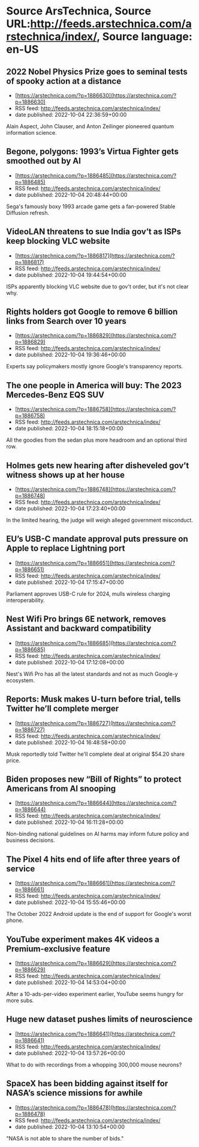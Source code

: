 # Source ArsTechnica, Source URL:http://feeds.arstechnica.com/arstechnica/index/, Source language: en-US

## 2022 Nobel Physics Prize goes to seminal tests of spooky action at a distance
 - [https://arstechnica.com/?p=1886630](https://arstechnica.com/?p=1886630)
 - RSS feed: http://feeds.arstechnica.com/arstechnica/index/
 - date published: 2022-10-04 22:36:59+00:00

Alain Aspect, John Clauser, and Anton Zeilinger pioneered quantum information science.

## Begone, polygons: 1993’s Virtua Fighter gets smoothed out by AI
 - [https://arstechnica.com/?p=1886485](https://arstechnica.com/?p=1886485)
 - RSS feed: http://feeds.arstechnica.com/arstechnica/index/
 - date published: 2022-10-04 20:48:44+00:00

Sega's famously boxy 1993 arcade game gets a fan-powered Stable Diffusion refresh.

## VideoLAN threatens to sue India gov’t as ISPs keep blocking VLC website
 - [https://arstechnica.com/?p=1886817](https://arstechnica.com/?p=1886817)
 - RSS feed: http://feeds.arstechnica.com/arstechnica/index/
 - date published: 2022-10-04 19:44:54+00:00

ISPs apparently blocking VLC website due to gov't order, but it's not clear why.

## Rights holders got Google to remove 6 billion links from Search over 10 years
 - [https://arstechnica.com/?p=1886829](https://arstechnica.com/?p=1886829)
 - RSS feed: http://feeds.arstechnica.com/arstechnica/index/
 - date published: 2022-10-04 19:36:46+00:00

Experts say policymakers mostly ignore Google's transparency reports.

## The one people in America will buy: The 2023 Mercedes-Benz EQS SUV
 - [https://arstechnica.com/?p=1886758](https://arstechnica.com/?p=1886758)
 - RSS feed: http://feeds.arstechnica.com/arstechnica/index/
 - date published: 2022-10-04 18:15:18+00:00

All the goodies from the sedan plus more headroom and an optional third row.

## Holmes gets new hearing after disheveled gov’t witness shows up at her house
 - [https://arstechnica.com/?p=1886748](https://arstechnica.com/?p=1886748)
 - RSS feed: http://feeds.arstechnica.com/arstechnica/index/
 - date published: 2022-10-04 17:23:40+00:00

In the limited hearing, the judge will weigh alleged government misconduct.

## EU’s USB-C mandate approval puts pressure on Apple to replace Lightning port
 - [https://arstechnica.com/?p=1886651](https://arstechnica.com/?p=1886651)
 - RSS feed: http://feeds.arstechnica.com/arstechnica/index/
 - date published: 2022-10-04 17:15:47+00:00

Parliament approves USB-C rule for 2024, mulls wireless charging interoperability.

## Nest Wifi Pro brings 6E network, removes Assistant and backward compatibility
 - [https://arstechnica.com/?p=1886685](https://arstechnica.com/?p=1886685)
 - RSS feed: http://feeds.arstechnica.com/arstechnica/index/
 - date published: 2022-10-04 17:12:08+00:00

Nest's Wifi Pro has all the latest standards and not as much Google-y ecosystem.

## Reports: Musk makes U-turn before trial, tells Twitter he’ll complete merger
 - [https://arstechnica.com/?p=1886727](https://arstechnica.com/?p=1886727)
 - RSS feed: http://feeds.arstechnica.com/arstechnica/index/
 - date published: 2022-10-04 16:48:58+00:00

Musk reportedly told Twitter he'll complete deal at original $54.20 share price.

## Biden proposes new “Bill of Rights” to protect Americans from AI snooping
 - [https://arstechnica.com/?p=1886644](https://arstechnica.com/?p=1886644)
 - RSS feed: http://feeds.arstechnica.com/arstechnica/index/
 - date published: 2022-10-04 16:11:28+00:00

Non-binding national guidelines on AI harms may inform future policy and business decisions.

## The Pixel 4 hits end of life after three years of service
 - [https://arstechnica.com/?p=1886661](https://arstechnica.com/?p=1886661)
 - RSS feed: http://feeds.arstechnica.com/arstechnica/index/
 - date published: 2022-10-04 15:55:46+00:00

The October 2022 Android update is the end of support for Google's worst phone.

## YouTube experiment makes 4K videos a Premium-exclusive feature
 - [https://arstechnica.com/?p=1886629](https://arstechnica.com/?p=1886629)
 - RSS feed: http://feeds.arstechnica.com/arstechnica/index/
 - date published: 2022-10-04 14:53:04+00:00

After a 10-ads-per-video experiment earlier, YouTube seems hungry for more subs.

## Huge new dataset pushes limits of neuroscience
 - [https://arstechnica.com/?p=1886641](https://arstechnica.com/?p=1886641)
 - RSS feed: http://feeds.arstechnica.com/arstechnica/index/
 - date published: 2022-10-04 13:57:26+00:00

What to do with recordings from a whopping 300,000 mouse neurons?

## SpaceX has been bidding against itself for NASA’s science missions for awhile
 - [https://arstechnica.com/?p=1886478](https://arstechnica.com/?p=1886478)
 - RSS feed: http://feeds.arstechnica.com/arstechnica/index/
 - date published: 2022-10-04 13:10:54+00:00

"NASA is not able to share the number of bids."
